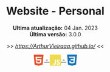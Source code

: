 <div align='center'>
    <h1>Website - Personal</h1>
</div>

<div align='center'>
    <p><strong>Ultima atualização:</strong> 04 Jan. 2023<br><strong>Última versão:</strong> 3.0.0</p>
    <p>>> <a target='_blank' href='https://ArthurVieiraaa.github.io/'><i>https://ArthurVieiraaa.github.io/</i></a> <<</p>
</div>

<div align='center'>
    <a target='_blank' href='https://github.com/drypzz/'>
        <div dir='auto'>
            <img align='center' src='https://raw.githubusercontent.com/devicons/devicon/master/icons/html5/html5-plain.svg' width='30' alt='html5'>
            -
            <img align='center' src='https://raw.githubusercontent.com/devicons/devicon/master/icons/javascript/javascript-plain.svg' width='30' alt='js'>
            -
            <img align='center' src='https://raw.githubusercontent.com/devicons/devicon/master/icons/css3/css3-plain.svg' width='30' alt='css3'>
        </div>
    </a>
</div>
